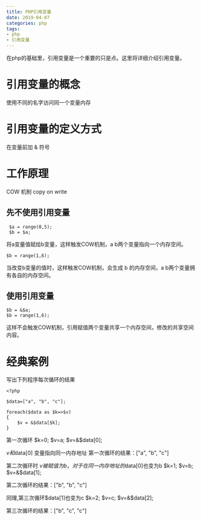```yaml
---
title: PHP引用变量
date: 2019-04-07
categories: php
tags:
- php
- 引用变量
---
```


在php的基础里，引用变量是一个重要的只是点。这里将详细介绍引用变量。

<!-- more -->

# 引用变量的概念

使用不同的名字访问同一个变量内存


# 引用变量的定义方式

在变量前加 & 符号

# 工作原理
COW 机制 copy on write

## 先不使用引用变量
```shell
 $a = range(0,5); 
 $b = $a;
```
将a变量值赋给b变量，这样触发COW机制，a b两个变量指向一个内存空间。

```shell
$b = range(1,6);
``` 
 当改变b变量的值时，这样触发COW机制，会生成 b 的内存空间，a b两个变量拥有各自的内存空间。

## 使用引用变量

```shell
$b = &$a; 
$b = range(1,6);
```
这样不会触发COW机制，引用赋值两个变量共享一个内存空间，修改的共享空间内容。

# 经典案例
写出下列程序每次循环的结果

```shell
<?php

$data=["a", "b", "c"];

foreach($data as $k=>$v)
{
	$v = &$data[$k];
}

```
第一次循环
$k=0;
$v=a;
$v=&$data[0];

$v和$data[0] 变量指向同一内存地址
第一次循环的结果：["a", "b", "c"]

第二次循环时 $v被赋值为b，对于在同一内存地址的$data[0]也变为b
$k=1;
$v=b;
$v=&$data[1];

第二次循环的结果：["b", "b", "c"]

同理,第三次循环$data[1]也变为c
$k=2;
$v=c;
$v=&$data[2];

第三次循环的结果：["b", "c", "c"]
